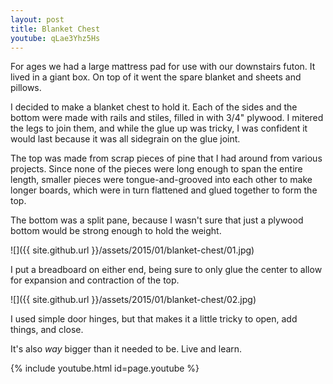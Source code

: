 ```yaml
---
layout: post
title: Blanket Chest
youtube: qLae3Yhz5Hs
---
```

For ages we had a large mattress pad for use with our downstairs futon. It lived
in a giant box. On top of it went the spare blanket and sheets and pillows.

I decided to make a blanket chest to hold it. Each of the sides and the bottom
were made with rails and stiles, filled in with 3/4" plywood. I mitered the
legs to join them, and while the glue up was tricky, I was confident it would
last because it was all sidegrain on the glue joint.

The top was made from scrap pieces of pine that I had around from various
projects. Since none of the pieces were long enough to span the entire length,
smaller pieces were tongue-and-grooved into each other to make longer boards,
which were in turn flattened and glued together to form the top.

The bottom was a split pane, because I wasn't sure that just a plywood bottom
would be strong enough to hold the weight.

![]({{ site.github.url }}/assets/2015/01/blanket-chest/01.jpg)

I put a breadboard on either end, being sure to only glue the center to allow
for expansion and contraction of the top.

![]({{ site.github.url }}/assets/2015/01/blanket-chest/02.jpg)

I used simple door hinges, but that makes it a little tricky to open, add things,
and close.

It's also _way_ bigger than it needed to be. Live and learn.

{% include youtube.html id=page.youtube %}
